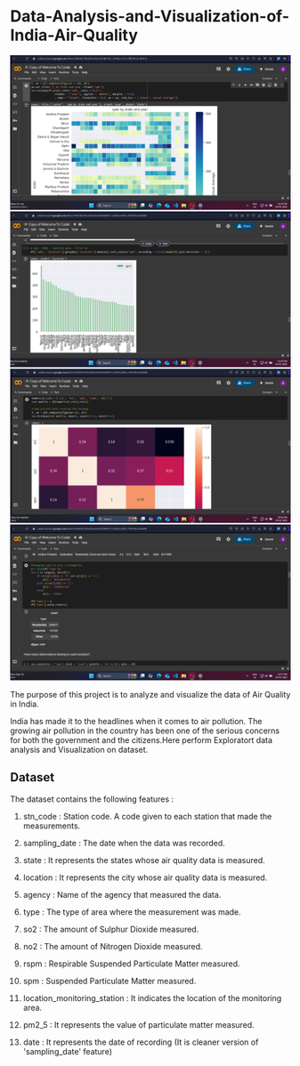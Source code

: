 # Data-Analysis-and-Visualization-of-India-Air-Quality

![](Images/Pollution(1).png)
![](Images/Pollution(2).png)
![](Images/Pollution(3).png)
![](Images/Pollution(4).png)

The purpose of this project is to analyze and visualize the data of Air Quality in India.

India has made it to the headlines when it comes to air pollution. The growing air pollution in the country has been one of the serious concerns for both the government and the citizens.Here perform Exploratort data analysis and Visualization on dataset.

## Dataset

The dataset contains the following features :

1. stn_code : Station code. A code given to each station that made the measurements.

2. sampling_date : The date when the data was recorded.

3. state : It represents the states whose air quality data is measured.

4. location : It represents the city whose air quality data is measured.

5. agency : Name of the agency that measured the data.

6. type : The type of area where the measurement was made.

7. so2 : The amount of Sulphur Dioxide measured.

8. no2 : The amount of Nitrogen Dioxide measured.

9. rspm : Respirable Suspended Particulate Matter measured.

10. spm : Suspended Particulate Matter measured.

11. location_monitoring_station : It indicates the location of the monitoring area.

12. pm2_5 : It represents the value of particulate matter measured.

13. date : It represents the date of recording (It is cleaner version of 'sampling_date' feature)
